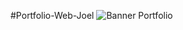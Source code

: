 #Portfolio-Web-Joel
![Banner Portfolio](https://github.com/Decta-Cubitus/Modern-Calculator/blob/main/banner4.png)

